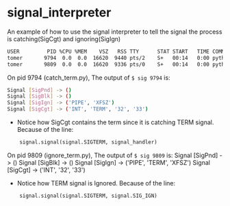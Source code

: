 # signal_interpreter

An example of how to use the signal interpreter to tell the signal the process is catching(SigCgt) and ignoring(SigIgn)
```bash
USER         PID %CPU %MEM    VSZ   RSS TTY      STAT START   TIME COMMAND
tomer       9794  0.0  0.0  16620  9440 pts/2    S+   00:14   0:00 python3 ./catch_term.py
tomer       9809  0.0  0.0  16620  9336 pts/0    S+   00:14   0:00 python3 ./ignore_term.py
```

On pid 9794 (catch_term.py), The output of `$ sig 9794` is:
```bash
Signal [SigPnd] -> ()
Signal [SigBlk] -> ()
Signal [SigIgn] -> ('PIPE', 'XFSZ')
Signal [SigCgt] -> ('INT', 'TERM', '32', '33')
```

* Notice how SigCgt contains the term since it is catching TERM signal. Because of the line:
```python
	signal.signal(signal.SIGTERM, signal_handler)
```

On pid 9809 (ignore_term.py), The output of `$ sig 9809` is:
Signal [SigPnd] -> ()
Signal [SigBlk] -> ()
Signal [SigIgn] -> ('PIPE', 'TERM', 'XFSZ')
Signal [SigCgt] -> ('INT', '32', '33')

* Notice how TERM signal is Ignored. Because of the line:
```python
    signal.signal(signal.SIGTERM, signal.SIG_IGN)
```

